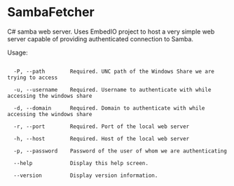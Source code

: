 # SambaFetcher

C# samba web server. Uses EmbedIO project to host a very simple web server capable of providing authenticated connection to Samba.

Usage: 

```

  -P, --path        Required. UNC path of the Windows Share we are trying to access

  -u, --username    Required. Username to authenticate with while accessing the windows share

  -d, --domain      Required. Domain to authenticate with while accessing the windows share

  -r, --port        Required. Port of the local web server

  -h, --host        Required. Host of the local web server

  -p, --password    Password of the user of whom we are authenticating

  --help            Display this help screen.

  --version         Display version information.
```
